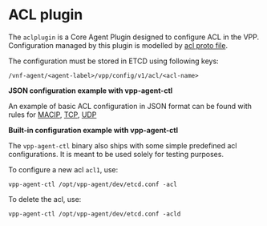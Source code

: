 # ACL plugin

The `aclplugin` is a Core Agent Plugin designed to configure ACL in the VPP.
Configuration managed by this plugin is modelled by [acl proto file](../model/acl/acl.proto).

The configuration must be stored in ETCD using following keys:

```
/vnf-agent/<agent-label>/vpp/config/v1/acl/<acl-name>
```

**JSON configuration example with vpp-agent-ctl**

An example of basic ACL configuration in JSON format can be found with rules for
[MACIP](../../../cmd/vpp-agent-ctl/json/acl-macip.json), [TCP](../../../cmd/vpp-agent-ctl/json/acl-tcp.json), [UDP](../../../cmd/vpp-agent-ctl/json/l2_fib.json)

**Built-in configuration example with vpp-agent-ctl**

The `vpp-agent-ctl` binary also ships with some simple predefined acl configurations.
It is meant to be used solely for testing purposes.

To configure a new acl `acl1`, use:
```
vpp-agent-ctl /opt/vpp-agent/dev/etcd.conf -acl
```

To delete the acl, use:
```
vpp-agent-ctl /opt/vpp-agent/dev/etcd.conf -acld
```
